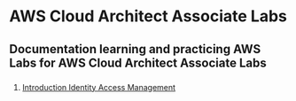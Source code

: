 # AWS Cloud Architect Associate Labs
## Documentation learning and practicing AWS Labs for AWS Cloud Architect Associate Labs
### 
1. [Introduction Identity Access Management](IAM/IAM.md)
